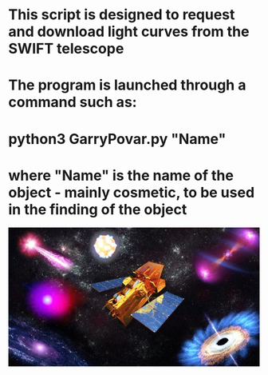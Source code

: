 # This script is designed to request and download light curves from the SWIFT telescope

# The program is launched through a command such as:

# python3 GarryPovar.py "Name"

# where "Name" is the name of the object - mainly cosmetic, to be used in the finding of the object

![picture](img/SherlockOmsk.jpg)
